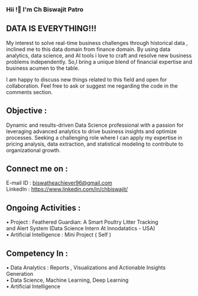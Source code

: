 ### Hii !👋 I'm Ch Biswajit Patro 
## DATA IS EVERYTHING!!!
My interest to solve real-time business challenges through historical data , inclined me to this data domain from finance domain. By using data analytics, data science, and AI tools i love to craft and resolve new business problems independently. So,I bring a unique blend of financial expertise and business acumen to the table.

I am happy to discuss new things related to this field and open for collaboration.
Feel free to ask or suggest me regarding the code in the comments section.
## Objective : 
Dynamic and results-driven Data Science professional with a passion for leveraging advanced analytics to drive business insights and optimize processes. Seeking a challenging role where I can apply my expertise in pricing analysis, data extraction, and statistical modeling to contribute to organizational growth.

## Connect me on :                                                                                 
E-mail ID : biswatheachiever96@gmail.com                                                                           
LinkedIn : https://www.linkedin.com/in/chbiswajit/

## Ongoing Activities :    

•  Project : Feathered Guardian: A Smart Poultry Litter Tracking and Alert System (Data Science Intern At Innodatatics - USA)                                   
•  Artificial Intelligence : Mini Project ( Self )                                          

## Competency In :        

•	 Data Analytics : Reports , Visualizations and Actionable Insights Generation                      
•	 Data Science, Machine Learning, Deep Learning                    
•	 Artificial Intelligence            





<!--
**biswajit-patro/biswajit-patro** is a ✨ _special_ ✨ repository because its `README.md` (this file) appears on your GitHub profile.

Here are some ideas to get you started:

- 🔭 I’m currently working on ...
- 🌱 I’m currently learning ...
- 👯 I’m looking to collaborate on ...
- 🤔 I’m looking for help with ...
- 💬 Ask me about ...
- 📫 How to reach me: ...
- 😄 Pronouns: ...
- ⚡ Fun fact: ...
-->
